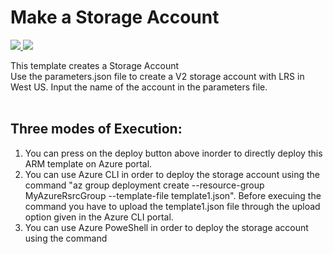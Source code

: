 # Make a Storage Account
<a href="https://portal.azure.com/#create/Microsoft.Template/uri/https%3A%2F%2Fraw.githubusercontent.com%2FSouradeep2304%2FAzure-Templates%2Fmaster%2FStorage%20Template%2Ftemplate1.json" target="_blank">
    <img src="http://azuredeploy.net/deploybutton.png"/>
</a>
<a href="http://armviz.io/#/?load=https%3A%2F%2Fraw.githubusercontent.com%2FSouradeep2304%2FAzure-Templates%2Fmaster%2FStorage%20Template%2Ftemplate1.json" target="_blank">
    <img src="http://armviz.io/visualizebutton.png"/>
</a><br/>

This template creates a Storage Account<br/>
Use the parameters.json file to create a V2 storage account with LRS in West US. Input the name of the account in the parameters file.<br/>
<br/>
## Three modes of Execution:<br/>
1. You can press on the deploy button above inorder to directly deploy this ARM template on Azure portal.<br/>
2. You can use Azure CLI in order to deploy the storage account using the command "az group deployment create --resource-group MyAzureRsrcGroup --template-file template1.json". Before execuing the command you have to
upload the template1.json file through the upload option given in the Azure CLI portal.<br/>
3. You can use Azure PoweShell in order to deploy the storage account using the command 

